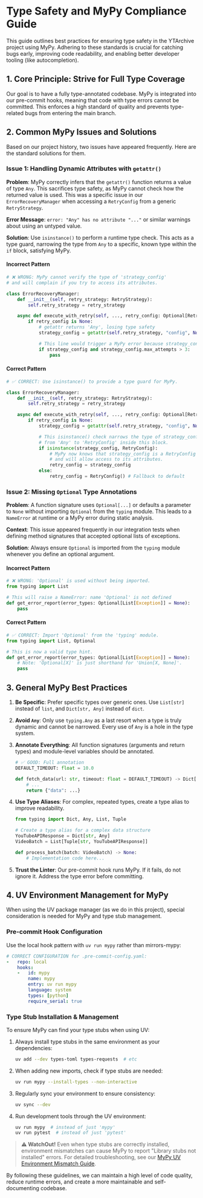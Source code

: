 # Type Safety and MyPy Compliance Guide

This guide outlines best practices for ensuring type safety in the YTArchive project using MyPy. Adhering to these standards is crucial for catching bugs early, improving code readability, and enabling better developer tooling (like autocompletion).

## 1. Core Principle: Strive for Full Type Coverage

Our goal is to have a fully type-annotated codebase. MyPy is integrated into our pre-commit hooks, meaning that code with type errors cannot be committed. This enforces a high standard of quality and prevents type-related bugs from entering the main branch.

## 2. Common MyPy Issues and Solutions

Based on our project history, two issues have appeared frequently. Here are the standard solutions for them.

### Issue 1: Handling Dynamic Attributes with `getattr()`

**Problem**: MyPy correctly infers that the `getattr()` function returns a value of type `Any`. This sacrifices type safety, as MyPy cannot check how the returned value is used. This was a specific issue in our `ErrorRecoveryManager` when accessing a `RetryConfig` from a generic `RetryStrategy`.

**Error Message**: `error: "Any" has no attribute "..."` or similar warnings about using an untyped value.

**Solution**: Use `isinstance()` to perform a runtime type check. This acts as a type guard, narrowing the type from `Any` to a specific, known type within the `if` block, satisfying MyPy.

#### Incorrect Pattern
```python
# ❌ WRONG: MyPy cannot verify the type of 'strategy_config'
# and will complain if you try to access its attributes.

class ErrorRecoveryManager:
    def __init__(self, retry_strategy: RetryStrategy):
        self.retry_strategy = retry_strategy

    async def execute_with_retry(self, ..., retry_config: Optional[RetryConfig] = None):
        if retry_config is None:
            # getattr returns 'Any', losing type safety
            strategy_config = getattr(self.retry_strategy, "config", None)

            # This line would trigger a MyPy error because strategy_config is 'Any'
            if strategy_config and strategy_config.max_attempts > 3:
                pass
```

#### Correct Pattern
```python
# ✅ CORRECT: Use isinstance() to provide a type guard for MyPy.

class ErrorRecoveryManager:
    def __init__(self, retry_strategy: RetryStrategy):
        self.retry_strategy = retry_strategy

    async def execute_with_retry(self, ..., retry_config: Optional[RetryConfig] = None):
        if retry_config is None:
            strategy_config = getattr(self.retry_strategy, "config", None)

            # This isinstance() check narrows the type of strategy_config
            # from 'Any' to 'RetryConfig' inside this block.
            if isinstance(strategy_config, RetryConfig):
                # MyPy now knows that strategy_config is a RetryConfig object
                # and will allow access to its attributes.
                retry_config = strategy_config
            else:
                retry_config = RetryConfig() # Fallback to default
```

### Issue 2: Missing `Optional` Type Annotations

**Problem**: A function signature uses `Optional[...]` or defaults a parameter to `None` without importing `Optional` from the `typing` module. This leads to a `NameError` at runtime or a MyPy error during static analysis.

**Context**: This issue appeared frequently in our integration tests when defining method signatures that accepted optional lists of exceptions.

**Solution**: Always ensure `Optional` is imported from the `typing` module whenever you define an optional argument.

#### Incorrect Pattern
```python
# ❌ WRONG: 'Optional' is used without being imported.
from typing import List

# This will raise a NameError: name 'Optional' is not defined
def get_error_report(error_types: Optional[List[Exception]] = None):
    pass
```

#### Correct Pattern
```python
# ✅ CORRECT: Import 'Optional' from the 'typing' module.
from typing import List, Optional

# This is now a valid type hint.
def get_error_report(error_types: Optional[List[Exception]] = None):
    # Note: 'Optional[X]' is just shorthand for 'Union[X, None]'.
    pass
```

## 3. General MyPy Best Practices

1.  **Be Specific**: Prefer specific types over generic ones. Use `List[str]` instead of `list`, and `Dict[str, Any]` instead of `dict`.

2.  **Avoid `Any`**: Only use `typing.Any` as a last resort when a type is truly dynamic and cannot be narrowed. Every use of `Any` is a hole in the type system.

3.  **Annotate Everything**: All function signatures (arguments and return types) and module-level variables should be annotated.

    ```python
    # ✅ GOOD: Full annotation
    DEFAULT_TIMEOUT: float = 10.0

    def fetch_data(url: str, timeout: float = DEFAULT_TIMEOUT) -> Dict[str, Any]:
        # ...
        return {"data": ...}
    ```

4.  **Use Type Aliases**: For complex, repeated types, create a type alias to improve readability.

    ```python
    from typing import Dict, Any, List, Tuple

    # Create a type alias for a complex data structure
    YouTubeAPIResponse = Dict[str, Any]
    VideoBatch = List[Tuple[str, YouTubeAPIResponse]]

    def process_batch(batch: VideoBatch) -> None:
        # Implementation code here...
    ```

5.  **Trust the Linter**: Our pre-commit hook runs MyPy. If it fails, do not ignore it. Address the type error before committing.

## 4. UV Environment Management for MyPy

When using the UV package manager (as we do in this project), special consideration is needed for MyPy and type stub management.

### Pre-commit Hook Configuration

Use the local hook pattern with `uv run mypy` rather than mirrors-mypy:

```yaml
# CORRECT CONFIGURATION for .pre-commit-config.yaml:
-   repo: local
    hooks:
    -   id: mypy
        name: mypy
        entry: uv run mypy
        language: system
        types: [python]
        require_serial: true
```

### Type Stub Installation & Management

To ensure MyPy can find your type stubs when using UV:

1. Always install type stubs in the same environment as your dependencies:
   ```bash
   uv add --dev types-toml types-requests  # etc
   ```

2. When adding new imports, check if type stubs are needed:
   ```bash
   uv run mypy --install-types --non-interactive
   ```

3. Regularly sync your environment to ensure consistency:
   ```bash
   uv sync --dev
   ```

4. Run development tools through the UV environment:
   ```bash
   uv run mypy  # instead of just 'mypy'
   uv run pytest  # instead of just 'pytest'
   ```

> **⚠️ WatchOut!** Even when type stubs are correctly installed, environment mismatches can cause MyPy to report "Library stubs not installed" errors. For detailed troubleshooting, see our [MyPy UV Environment Mismatch Guide](./mypy-uv-environment-mismatch.md).

By following these guidelines, we can maintain a high level of code quality, reduce runtime errors, and create a more maintainable and self-documenting codebase.
